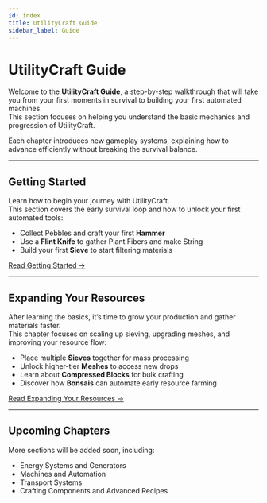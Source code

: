 ```yaml
---
id: index
title: UtilityCraft Guide
sidebar_label: Guide
---
```


# UtilityCraft Guide

Welcome to the **UtilityCraft Guide**, a step-by-step walkthrough that will take you from your first moments in survival to building your first automated machines.  
This section focuses on helping you understand the basic mechanics and progression of UtilityCraft.

Each chapter introduces new gameplay systems, explaining how to advance efficiently without breaking the survival balance.

---

## Getting Started

Learn how to begin your journey with UtilityCraft.  
This section covers the early survival loop and how to unlock your first automated tools:

- Collect Pebbles and craft your first **Hammer**  
- Use a **Flint Knife** to gather Plant Fibers and make String  
- Build your first **Sieve** to start filtering materials  

[Read Getting Started →](./getting-started)

---

## Expanding Your Resources

After learning the basics, it’s time to grow your production and gather materials faster.  
This chapter focuses on scaling up sieving, upgrading meshes, and improving your resource flow:

- Place multiple **Sieves** together for mass processing  
- Unlock higher-tier **Meshes** to access new drops  
- Learn about **Compressed Blocks** for bulk crafting  
- Discover how **Bonsais** can automate early resource farming  

[Read Expanding Your Resources →](./expanding-resources)

---

## Upcoming Chapters

More sections will be added soon, including:
- Energy Systems and Generators  
- Machines and Automation  
- Transport Systems  
- Crafting Components and Advanced Recipes
